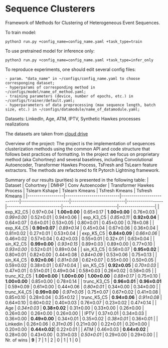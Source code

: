 # Sequence Clusterers

Framework of Methods for Clustering of Heterogeneous Event Sequences.

To train model:
```shell script
python3 run.py +config_name=config_name.yaml +task_type=train
```

To use pretrained model for inference only:
```shell script
python3 run.py +config_name=config_name.yaml +task_type=infer_only
```

To reproduce experiments, one should edit several config files:
```
- param. "data_name" in ~/configs/config_name.yaml to choose corresponging dataset; 
- hyperparams of corresponding method in ~/configs/model/name_of_method.yaml;
- training parameters (device, number of epochs, etc.) in ~/configs/trainer/default.yaml;
- hyperparameters of data preprocessing (max sequence length, batch size, etc.) in ~/configs/datamodule/name_of_datamodule.yaml;
```


Datasets:
LinkedIn, Age, ATM, IPTV, Synthetic Hawkes processes realizations

The datasets are taken from [cloud drive](https://drive.google.com/drive/folders/1xSjHx7SQDEefgCuAeP21NLOabIpL13XH)


Overview of the project:
The project is the implementation of sequences clusterization methods using the common API and code structure that follows best practices of formatting. In the project we focus on proprietary method (aka Cohortney) and several baselines, including Convolutional Autoencoder, Transformer Hawkes Process, TsFresh and TsLearn feature extractors. The methods are refactored to fit Pytorch Lightning framework. 

Summary of our results (purities) is presented in the following table:
| Dataset | Cohortney       | DMHP             | Conv Autoencoder          | Transformer Hawkes Process      | Tslearn Kshape | Tslearn Kmeans          | Tsfresh Kmeans         | Tsfresh Kmeans     |
|------------------|---------------------------|---------------------------|------------------------|---------------------------|------------------|---------------------------|---------------------------|------------------|
| exp\_K2\_C5      | 0.97±0.04             | **1.00±0.00**    | 0.65±0.17          | **1.00±0.00**   | 0.76±0.03    | *0.99±0.00* | 0.52±0.01             | 0.94±0.06    |
| exp\_K3\_C5      | *0.85±0.11* | **0.92±0.04**    | 0.64±0.07          | 0.6±0.01             | 0.53±0.05    | 0.80±0.01             | 0.45±0.00             | 0.78±0.08    |
| exp\_K4\_C5      | **0.90±0.07**    | *0.89±0.14* | 0.45±0.04          | 0.67±0.06             | 0.36±0.04    | 0.81±0.02             | 0.27±0.01             | 0.53±0.04    |
| exp\_K5\_C5      | **0.84±0.09**   | *0.66±0.06* | 0.46±0.02          | 0.57±0.04             | 0.42±0.03    | 0.55±0.01             | 0.32±.01             | 0.63±0.04    |
| sin\_K2\_C5      | **0.99±0.00**    | *0.93±0.15* | 0.89±0.03          | 0.89±0.00             | 0.77±0.10    | *0.93±0.00* | 0.52±0.01             | 0.89±0.04    |
| sin\_K3\_C5      | 0.56±0.07             | **0.95±0.02**    | 0.80±0.01          | 0.82±0.00             | 0.44±0.08    | *0.84±0.09* | 0.53±0.06             | 0.75±0.13    |
| sin\_K4\_C5      | **0.92±0.06**    | *0.81±0.08* | 0.62±0.07          | 0.55±0.00             | 0.50±0.05    | 0.59±0.02             | 0.38±0.01             | 0.67±0.04    |
| sin\_K5\_C5      | **0.92±0.05**    | *0.70±0.03* | 0.47±0.01          | 0.51±0.01             | 0.49±0.04    | 0.58±0.03             | 0.26±0.02             | 0.58±0.05    |
| trunc\_K2\_C5    | **1.00±0.00**    | **1.00±0.00**    | **1.00±0.00** | *0.88±0.17* | 0.75±0.10    | **1.00±0.00**    | 0.85±0.00             | 0.78±0.14    |
| trunc\_K3\_C5    | **0.96±0.01**    | **0.96±0.01**    | 0.59±0.09          | 0.61±0.00             | 0.44±0.06    | *0.80±0.01* | 0.34±0.00             | 0.34±0.00    |
| trunc\_K4\_C5    | **0.99±0.00**    | *0.97±0.05* | 0.75±0.07          | 0.67±0.02             | 0.41±0.08    | 0.85±0.10             | 0.28±0.04             | 0.35±0.12    |
| trunc\_K5\_C5    | **0.94±0.06**    | *0.91±0.08* | 0.64±0.10          | 0.60±0.02             | 0.40±0.03    | 0.76±0.07             | 0.23±0.02             | 0.47±0.14    |
| Age              | *0.34±0.03*    | **0.38±0.02**               | 0.31±0.00          | 0.33±0.00 | 0.26±0.00    | 0.26±0.00             | 0.26±0.00             | 0.26±0.00    |
| IPTV             | 0.37±0.01             | 0.34±0.03               | 0.36±0.00          | **0.49±0.00**   | 0.34±0.01    | 0.35±0.02             | *0.38±0.01* | 0.36±0.01    |
| Linkedin         | 0.26±0.06 | *0.31±0.05*               | 0.21±0.00          | 0.22±0.01             | 0.20±0.00    | 0.20±0.00             | **0.44±0.02**| 0.22±0.01    |
| ATM              | 0.46±0.03 | **0.64±0.02**               | 0.28±0.00          | 0.43±0.00             | 0.31±0.03    | *0.50±0.01*    | 0.29±0.00             | 0.29±0.00    |
| Nr. of wins      | **9**          | 7                         | 1                     | 2                         | 0                | 1                         | 1                         | 0                |
